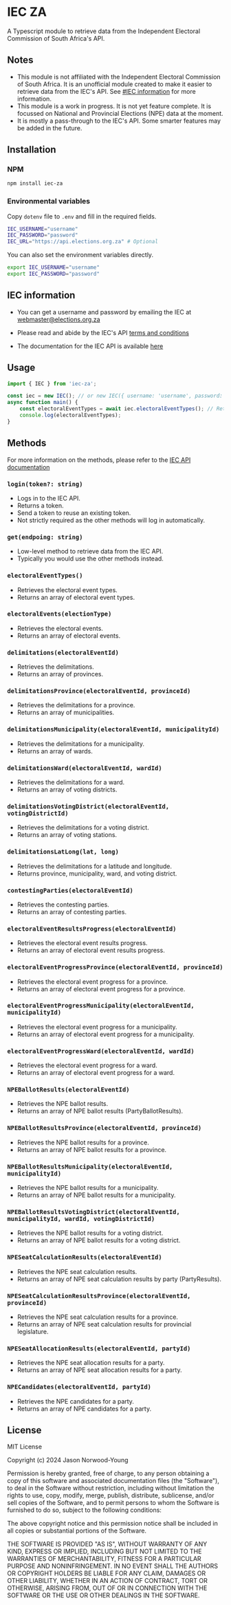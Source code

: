# IEC ZA

A Typescript module to retrieve data from the Independent Electoral Commission of South Africa's API.

## Notes

- This module is not affiliated with the Independent Electoral Commission of South Africa. It is an unofficial module created to make it easier to retrieve data from the IEC's API. See [#IEC information](#iec-information) for more information.
- This module is a work in progress. It is not yet feature complete. It is focussed on National and Provincial Elections (NPE) data at the moment. 
- It is mostly a pass-through to the IEC's API. Some smarter features may be added in the future.

## Installation

### NPM

```bash
npm install iec-za
```

### Environmental variables

Copy `dotenv` file to `.env` and fill in the required fields.

```bash
IEC_USERNAME="username"
IEC_PASSWORD="password"
IEC_URL="https://api.elections.org.za" # Optional
```

You can also set the environment variables directly.

```bash
export IEC_USERNAME="username"
export IEC_PASSWORD="password"
```

## IEC information

- You can get a username and password by emailing the IEC at [webmaster@elections.org.za](mailto:webmaster@elections.org.za)

- Please read and abide by the IEC's API [terms and conditions](https://api.elections.org.za/media/API_TERMS_OF_USE.htm)

- The documentation for the IEC API is available [here](https://api.elections.org.za/Help)

## Usage

```typescript
import { IEC } from 'iec-za';

const iec = new IEC(); // or new IEC({ username: 'username', password: 'password', url: 'https://api.elections.org.za', version: 'v1' });
async function main() {
    const electoralEventTypes = await iec.electoralEventTypes(); // Retrieves the electoral event types
    console.log(electoralEventTypes);
}
```

## Methods

For more information on the methods, please refer to the [IEC API documentation](https://api.elections.org.za/Help)

### `login(token?: string)`
- Logs in to the IEC API. 
- Returns a token.
- Send a token to reuse an existing token.
- Not strictly required as the other methods will log in automatically.

### `get(endpoing: string)`

- Low-level method to retrieve data from the IEC API.
- Typically you would use the other methods instead.

### `electoralEventTypes()`

- Retrieves the electoral event types.
- Returns an array of electoral event types.

### `electoralEvents(electionType)`

- Retrieves the electoral events.
- Returns an array of electoral events.

### `delimitations(electoralEventId)`

- Retrieves the delimitations.
- Returns an array of provinces.

### `delimitationsProvince(electoralEventId, provinceId)`

- Retrieves the delimitations for a province.
- Returns an array of municipalities.

### `delimitationsMunicipality(electoralEventId, municipalityId)`

- Retrieves the delimitations for a municipality.
- Returns an array of wards.

### `delimitationsWard(electoralEventId, wardId)`

- Retrieves the delimitations for a ward.
- Returns an array of voting districts.

### `delimitationsVotingDistrict(electoralEventId, votingDistrictId)`

- Retrieves the delimitations for a voting district.
- Returns an array of voting stations.

### `delimitationsLatLong(lat, long)`

- Retrieves the delimitations for a latitude and longitude.
- Returns province, municipality, ward, and voting district.

### `contestingParties(electoralEventId)`

- Retrieves the contesting parties.
- Returns an array of contesting parties.

### `electoralEventResultsProgress(electoralEventId)`

- Retrieves the electoral event results progress.
- Returns an array of electoral event results progress.

### `electoralEventProgressProvince(electoralEventId, provinceId)`

- Retrieves the electoral event progress for a province.
- Returns an array of electoral event progress for a province.

### `electoralEventProgressMunicipality(electoralEventId, municipalityId)`

- Retrieves the electoral event progress for a municipality.
- Returns an array of electoral event progress for a municipality.

### `electoralEventProgressWard(electoralEventId, wardId)`

- Retrieves the electoral event progress for a ward.
- Returns an array of electoral event progress for a ward.

### `NPEBallotResults(electoralEventId)`

- Retrieves the NPE ballot results.
- Returns an array of NPE ballot results (PartyBallotResults).

### `NPEBallotResultsProvince(electoralEventId, provinceId)`

- Retrieves the NPE ballot results for a province.
- Returns an array of NPE ballot results for a province.

### `NPEBallotResultsMunicipality(electoralEventId, municipalityId)`

- Retrieves the NPE ballot results for a municipality.
- Returns an array of NPE ballot results for a municipality.

### `NPEBallotResultsVotingDistrict(electoralEventId, municipalityId, wardId, votingDistrictId)`

- Retrieves the NPE ballot results for a voting district.
- Returns an array of NPE ballot results for a voting district.

### `NPESeatCalculationResults(electoralEventId)`

- Retrieves the NPE seat calculation results.
- Returns an array of NPE seat calculation results by party (PartyResults).

### `NPESeatCalculationResultsProvince(electoralEventId, provinceId)`

- Retrieves the NPE seat calculation results for a province.
- Returns an array of NPE seat calculation results for provincial legislature.

### `NPESeatAllocationResults(electoralEventId, partyId)`

- Retrieves the NPE seat allocation results for a party.
- Returns an array of NPE seat allocation results for a party.

### `NPECandidates(electoralEventId, partyId)`

- Retrieves the NPE candidates for a party.
- Returns an array of NPE candidates for a party.

## License
MIT License

Copyright (c) 2024 Jason Norwood-Young

Permission is hereby granted, free of charge, to any person obtaining a copy
of this software and associated documentation files (the "Software"), to deal
in the Software without restriction, including without limitation the rights
to use, copy, modify, merge, publish, distribute, sublicense, and/or sell
copies of the Software, and to permit persons to whom the Software is
furnished to do so, subject to the following conditions:

The above copyright notice and this permission notice shall be included in all
copies or substantial portions of the Software.

THE SOFTWARE IS PROVIDED "AS IS", WITHOUT WARRANTY OF ANY KIND, EXPRESS OR
IMPLIED, INCLUDING BUT NOT LIMITED TO THE WARRANTIES OF MERCHANTABILITY,
FITNESS FOR A PARTICULAR PURPOSE AND NONINFRINGEMENT. IN NO EVENT SHALL THE
AUTHORS OR COPYRIGHT HOLDERS BE LIABLE FOR ANY CLAIM, DAMAGES OR OTHER
LIABILITY, WHETHER IN AN ACTION OF CONTRACT, TORT OR OTHERWISE, ARISING FROM,
OUT OF OR IN CONNECTION WITH THE SOFTWARE OR THE USE OR OTHER DEALINGS IN THE
SOFTWARE.
